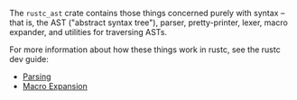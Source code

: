 The `rustc_ast` crate contains those things concerned purely with syntax
– that is, the AST ("abstract syntax tree"), parser, pretty-printer,
lexer, macro expander, and utilities for traversing ASTs.

For more information about how these things work in rustc, see the
rustc dev guide:

- [Parsing](https://rustc-dev-guide.rust-lang.org/the-parser.html)
- [Macro Expansion](https://rustc-dev-guide.rust-lang.org/macro-expansion.html)
